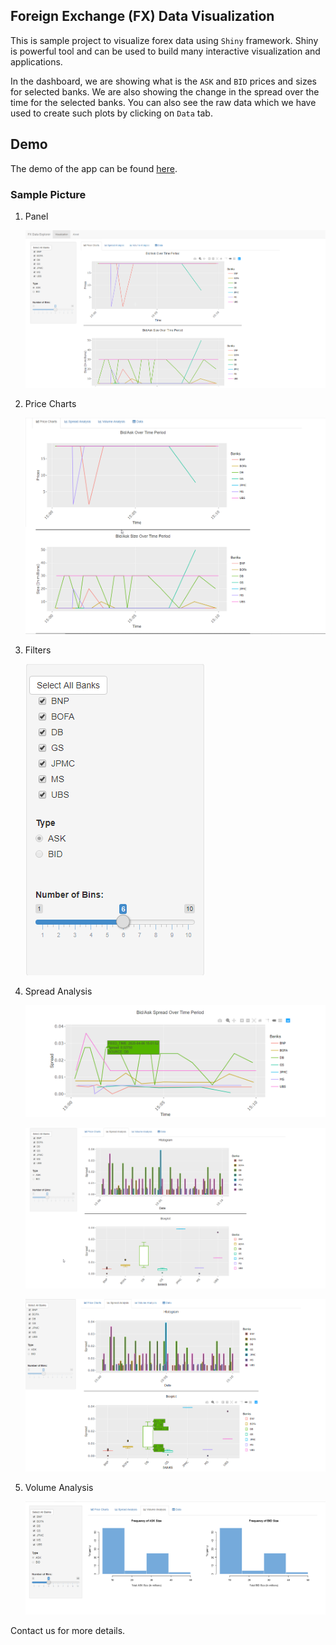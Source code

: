 ## Foreign Exchange (FX) Data Visualization

This is sample project to visualize forex data using `Shiny` framework. Shiny is powerful tool and can be used to build many interactive visualization and applications.


In the dashboard, we are showing what is the `ASK` and `BID` prices and sizes for selected banks. We are also showing the change in the spread over the time for the selected banks. You can also see the raw data which we have used to create such plots by clicking on `Data` tab.

## Demo
The demo of the app can be found [here](https://pirimiddemo.shinyapps.io/fx_spread/).

### Sample Picture

1. Panel

    ![Panel](/resources/panel.png)

2. Price Charts

    ![Graphs Sample](/resources/price_charts.png)

3. Filters

    ![Filters](/resources/filters_panel.png)

4. Spread Analysis

    ![Spread_line](/resources/spread_line.PNG)

    ![Spread_hist](/resources/spread_hist.png)

    ![Spread_box](/resources/spread_box.png)

5. Volume Analysis

    ![volume_hist](/resources/volume_analytics.png)


Contact us for more details.
